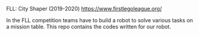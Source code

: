FLL: City Shaper (2019-2020)
https://www.firstlegoleague.org/

In the FLL competition teams have to build a robot to solve various tasks on a mission table.
This repo contains the codes written for our robot.
